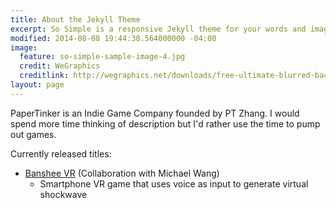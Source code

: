 ```yaml
---
title: About the Jekyll Theme
excerpt: So Simple is a responsive Jekyll theme for your words and images.
modified: 2014-08-08 19:44:38.564000000 -04:00
image:
  feature: so-simple-sample-image-4.jpg
  credit: WeGraphics
  creditlink: http://wegraphics.net/downloads/free-ultimate-blurred-background-pack/
layout: page
---
```


PaperTinker is an Indie Game Company founded by PT Zhang. I would spend more time thinking of description but I'd rather use the time to pump out games.

Currently released titles:
- [Banshee VR](https://papertinker.com/games/banshee/) (Collaboration with Michael Wang)
  - Smartphone VR game that uses voice as input to generate virtual shockwave